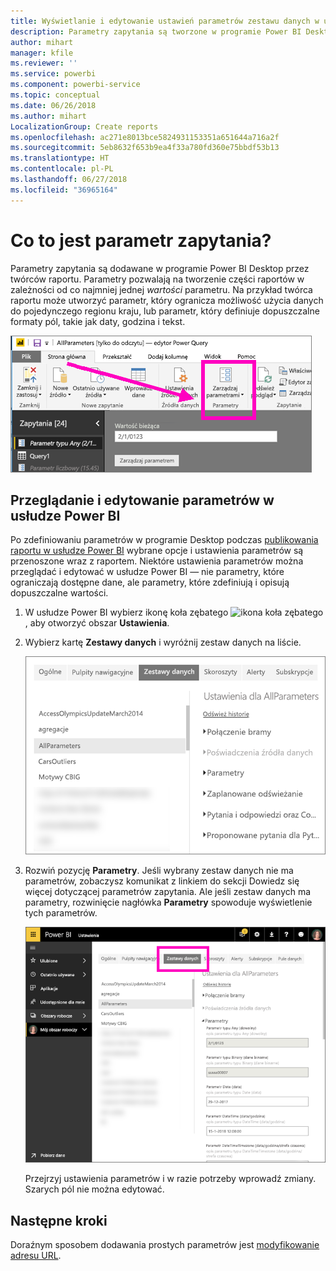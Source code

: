 ```yaml
---
title: Wyświetlanie i edytowanie ustawień parametrów zestawu danych w usłudze Power BI
description: Parametry zapytania są tworzone w programie Power BI Desktop, ale można je przeglądać i aktualizować w usłudze Power BI
author: mihart
manager: kfile
ms.reviewer: ''
ms.service: powerbi
ms.component: powerbi-service
ms.topic: conceptual
ms.date: 06/26/2018
ms.author: mihart
LocalizationGroup: Create reports
ms.openlocfilehash: ac271e8013bce5824931153351a651644a716a2f
ms.sourcegitcommit: 5eb8632f653b9ea4f33a780fd360e75bbdf53b13
ms.translationtype: HT
ms.contentlocale: pl-PL
ms.lasthandoff: 06/27/2018
ms.locfileid: "36965164"
---
```

# <a name="what-is-a-query-parameter"></a>Co to jest parametr zapytania?
Parametry zapytania są dodawane w programie Power BI Desktop przez twórców raportu. Parametry pozwalają na tworzenie części raportów w zależności od co najmniej jednej *wartości* parametru. Na przykład twórca raportu może utworzyć parametr, który ogranicza możliwość użycia danych do pojedynczego regionu kraju, lub parametr, który definiuje dopuszczalne formaty pól, takie jak daty, godzina i tekst.

![Karta Strona główna przedstawiająca opcję Zarządzaj parametrami w programie Desktop](media/service-parameters/power-bi-manage-parameters.png)


## <a name="review-and-edit-parameters-in-power-bi-service"></a>Przeglądanie i edytowanie parametrów w usłudze Power BI

Po zdefiniowaniu parametrów w programie Desktop podczas [publikowania raportu w usłudze Power BI](desktop-upload-desktop-files.md) wybrane opcje i ustawienia parametrów są przenoszone wraz z raportem. Niektóre ustawienia parametrów można przeglądać i edytować w usłudze Power BI — nie parametry, które ograniczają dostępne dane, ale parametry, które zdefiniują i opisują dopuszczalne wartości.

1. W usłudze Power BI wybierz ikonę koła zębatego ![ikona koła zębatego](media/service-parameters/power-bi-cog.png), aby otworzyć obszar **Ustawienia**.

2. Wybierz kartę **Zestawy danych** i wyróżnij zestaw danych na liście. 
    
    ![Okno Ustawienia z wybraną kartą Zestawy danych](media/service-parameters/power-bi-select-dataset2.png)

3. Rozwiń pozycję **Parametry**.  Jeśli wybrany zestaw danych nie ma parametrów, zobaczysz komunikat z linkiem do sekcji Dowiedz się więcej dotyczącej parametrów zapytania. Ale jeśli zestaw danych ma parametry, rozwinięcie nagłówka **Parametry** spowoduje wyświetlenie tych parametrów. 

    ![Okno Ustawienia z rozwiniętą pozycją Parametry](media/service-parameters/power-bi-settings.png)

    Przejrzyj ustawienia parametrów i w razie potrzeby wprowadź zmiany. Szarych pól nie można edytować. 


## <a name="next-steps"></a>Następne kroki
Doraźnym sposobem dodawania prostych parametrów jest [modyfikowanie adresu URL](service-url-filters.md).